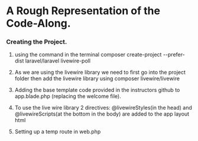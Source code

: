 # A Rough Representation of the Code-Along.

### Creating the Project.

1. using the command in the terminal
   composer create-project --prefer-dist laravel/laravel livewire-poll

2. As we are using the livewire library we need to first go into the project folder then add the livewire library using
   composer livewire/livewire

3. Adding the base template code provided in the instructors github to app.blade.php (replacing the welcome file).

4. To use the live wire library 2 directives: @livewireStyles(in the head) and @livewireScripts(at the bottom in the body) are added to the app layout html

5. Setting up a temp route in web.php
